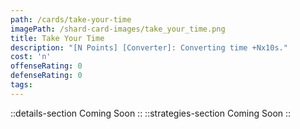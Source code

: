 ```yaml
---
path: /cards/take-your-time
imagePath: /shard-card-images/take_your_time.png
title: Take Your Time
description: "[N Points] [Converter]: Converting time +Nx10s."
cost: 'n'
offenseRating: 0
defenseRating: 0
tags:
---
```

::details-section
Coming Soon
::
::strategies-section
Coming Soon
::
